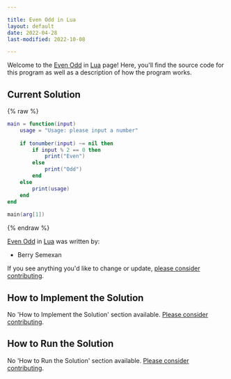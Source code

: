 ```yaml
---

title: Even Odd in Lua
layout: default
date: 2022-04-28
last-modified: 2022-10-08

---
```


Welcome to the [Even Odd](https://sampleprograms.io/projects/even-odd) in [Lua](https://sampleprograms.io/languages/lua) page! Here, you'll find the source code for this program as well as a description of how the program works.

## Current Solution

{% raw %}

```lua
main = function(input)
    usage = "Usage: please input a number"
    
    if tonumber(input) ~= nil then
        if input % 2 == 0 then
            print("Even")
        else
            print("Odd")
        end
    else
        print(usage)
    end
end
    
main(arg[1])
```

{% endraw %}

[Even Odd](https://sampleprograms.io/projects/even-odd) in [Lua](https://sampleprograms.io/languages/lua) was written by:

- Berry Semexan

If you see anything you'd like to change or update, [please consider contributing](https://github.com/TheRenegadeCoder/sample-programs).

## How to Implement the Solution

No 'How to Implement the Solution' section available. [Please consider contributing](https://github.com/TheRenegadeCoder/sample-programs-website).

## How to Run the Solution

No 'How to Run the Solution' section available. [Please consider contributing](https://github.com/TheRenegadeCoder/sample-programs-website).